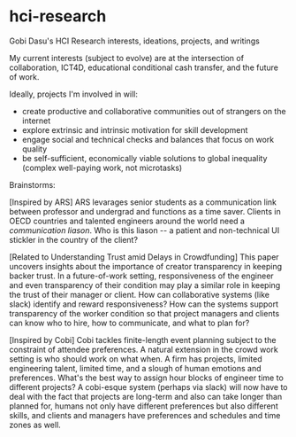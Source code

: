 # hci-research
Gobi Dasu's HCI Research interests, ideations, projects, and writings

My current interests (subject to evolve) are at the intersection of collaboration, ICT4D, educational conditional cash transfer, and the future of work.

Ideally, projects I'm involved in will:
- create productive and collaborative communities out of strangers on the internet
- explore extrinsic and intrinsic motivation for skill development
- engage social and technical checks and balances that focus on work quality
- be self-sufficient, economically viable solutions to global inequality (complex well-paying work, not microtasks)

Brainstorms:

[Inspired by ARS] ARS levarages senior students as a communication link between professor and undergrad and functions as a time saver. Clients in OECD countries and talented engineers around the world need a *communication liason*. Who is this liason -- a patient and non-technical UI stickler in the country of the client?

[Related to Understanding Trust amid Delays in Crowdfunding] This paper uncovers insights about the importance of creator transparency in keeping backer trust. In a future-of-work setting, responsiveness of the engineer and even transparency of their condition may play a similar role in keeping the trust of their manager or client. How can collaborative systems (like slack) identify and reward responsiveness? How can the systems support transparency of the worker condition so that project managers and clients can know who to hire, how to communicate, and what to plan for?

[Inspired by Cobi] Cobi tackles finite-length event planning subject to the constraint of attendee preferences. A natural extension in the crowd work setting is who should work on what when. A firm has projects, limited engineering talent, limited time, and a slough of human emotions and preferences. What's the best way to assign hour blocks of engineer time to different projects? A cobi-esque system (perhaps via slack) will now have to deal with the fact that projects are long-term and also can take longer than planned for, humans not only have different preferences but also different skills, and clients and managers have preferences and schedules and time zones as well.

